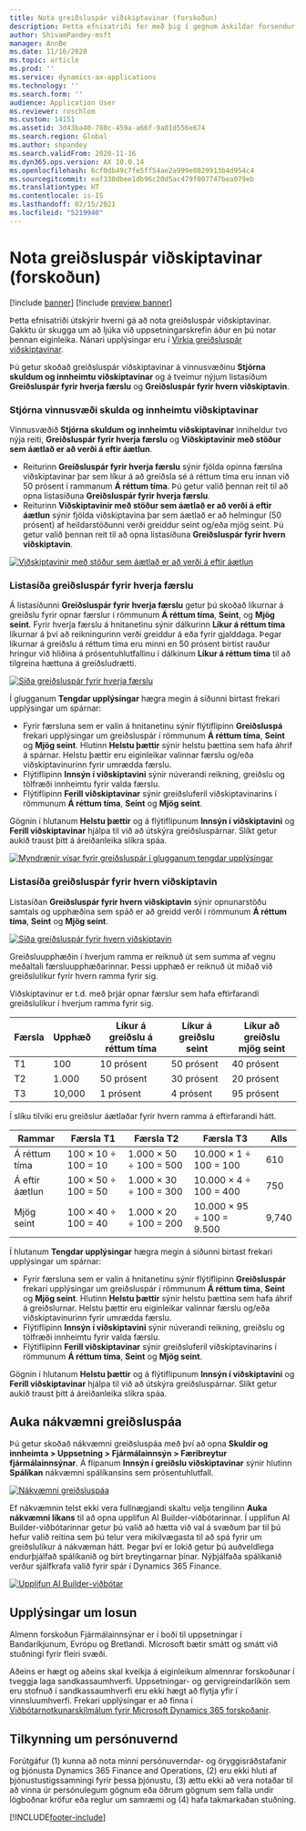 ```yaml
---
title: Nota greiðsluspár viðskiptavinar (forskoðun)
description: Þetta efnisatriði fer með þig í gegnum áskildar forsendur og áskilin skref til að nota prufuútgáfu Fjármálainnsýnar.
author: ShivamPandey-msft
manager: AnnBe
ms.date: 11/16/2020
ms.topic: article
ms.prod: ''
ms.service: dynamics-ax-applications
ms.technology: ''
ms.search.form: ''
audience: Application User
ms.reviewer: roschlom
ms.custom: 14151
ms.assetid: 3d43ba40-780c-459a-a66f-9a01d556e674
ms.search.region: Global
ms.author: shpandey
ms.search.validFrom: 2020-11-16
ms.dyn365.ops.version: AX 10.0.14
ms.openlocfilehash: 6cf0db49c7fe5ff54ae2a999e0829913b4d954c4
ms.sourcegitcommit: eaf330dbee1db96c20d5ac479f007747bea079eb
ms.translationtype: HT
ms.contentlocale: is-IS
ms.lasthandoff: 02/15/2021
ms.locfileid: "5219940"
---
```

# <a name="use-customer-payment-predictions-preview"></a>Nota greiðsluspár viðskiptavinar (forskoðun)

[!include [banner](../includes/banner.md)]
[!include [preview banner](../includes/preview-banner.md)]

Þetta efnisatriði útskýrir hverni gá að nota greiðsluspár viðskiptavinar. Gakktu úr skugga um að ljúka við uppsetningarskrefin áður en þú notar þennan eiginleika. Nánari upplýsingar eru í [Virkja greiðsluspár viðskiptavinar](enable-cust-paymnt-prediction.md).

Þú getur skoðað greiðsluspár viðskiptavinar á vinnusvæðinu **Stjórna skuldum og innheimtu viðskiptavinar** og á tveimur nýjum listasíðum **Greiðsluspár fyrir hverja færslu** og **Greiðsluspár fyrir hvern viðskiptavin**.

### <a name="manage-customer-credit-and-collections-workspace"></a>Stjórna vinnusvæði skulda og innheimtu viðskiptavinar

Vinnusvæðið **Stjórna skuldum og innheimtu viðskiptavinar** inniheldur tvo nýja reiti, **Greiðsluspár fyrir hverja færslu** og **Viðskiptavinir með stöður sem áætlað er að verði á eftir áætlun**.

- Reiturinn **Greiðsluspár fyrir hverja færslu** sýnir fjölda opinna færslna viðskiptavinar þar sem líkur á að greiðsla sé á réttum tíma eru innan við 50 prósent í rammanum **Á réttum tíma**. Þú getur valið þennan reit til að opna listasíðuna **Greiðsluspár fyrir hverja færslu**.
- Reiturinn **Viðskiptavinir með stöður sem áætlað er að verði á eftir áætlun** sýnir fjölda viðskiptavina þar sem áætlað er að helmingur (50 prósent) af heildarstöðunni verði greiddur seint og/eða mjög seint. Þú getur valið þennan reit til að opna listasíðuna **Greiðsluspár fyrir hvern viðskiptavin**.

[![Viðskiptavinir með stöður sem áætlað er að verði á eftir áætlun](./media/manage-customer-credit-collections.png)](./media/manage-customer-credit-collections.png)

### <a name="payment-predictions-per-transaction-list-page"></a>Listasíða greiðsluspár fyrir hverja færslu

Á listasíðunni **Greiðsluspár fyrir hverja færslu** getur þú skoðað líkurnar á greiðslu fyrir opnar færslur í römmunum **Á réttum tíma**, **Seint**, og **Mjög seint**. Fyrir hverja færslu á hnitanetinu sýnir dálkurinn **Líkur á réttum tíma** líkurnar á því að reikningurinn verði greiddur á eða fyrir gjalddaga. Þegar líkurnar á greiðslu á réttum tíma eru minni en 50 prósent birtist rauður hringur við hliðina á prósentuhlutfallinu í dálkinum **Líkur á réttum tíma** til að tilgreina hættuna á greiðsludrætti.

[![Síða greiðsluspár fyrir hverja færslu](./media/payment-predictions-per-transaction.png)](./media/payment-predictions-per-transaction.png)

Í glugganum **Tengdar upplýsingar** hægra megin á síðunni birtast frekari upplýsingar um spárnar:

- Fyrir færsluna sem er valin á hnitanetinu sýnir flýtiflipinn **Greiðsluspá** frekari upplýsingar um greiðsluspár í römmunum **Á réttum tíma**, **Seint** og **Mjög seint**. Hlutinn **Helstu þættir** sýnir helstu þættina sem hafa áhrif á spárnar. Helstu þættir eru eiginleikar valinnar færslu og/eða viðskiptavinurinn fyrir umrædda færslu.
- Flýtiflipinn **Innsýn í viðskiptavini** sýnir núverandi reikning, greiðslu og tölfræði innheimtu fyrir valda færslu.
- Flýtiflipinn **Ferill viðskiptavinar** sýnir greiðsluferil viðskiptavinarins í römmunum **Á réttum tíma**, **Seint** og **Mjög seint**.

Gögnin í hlutanum **Helstu þættir** og á flýtiflipunum **Innsýn í viðskiptavini** og **Ferill viðskiptavinar** hjálpa til við að útskýra greiðsluspárnar. Slíkt getur aukið traust þitt á áreiðanleika slíkra spáa.

[![Myndrænir vísar fyrir greiðsluspár í glugganum tengdar upplýsingar](./media/payment-prediction-gauges.png)](./media/payment-prediction-gauges.png)

### <a name="payment-prediction-per-customer-list-page"></a>Listasíða greiðsluspár fyrir hvern viðskiptavin

Listasíðan **Greiðsluspár fyrir hvern viðskiptavin** sýnir opnunarstöðu samtals og upphæðina sem spáð er að greidd verði í römmunum **Á réttum tíma**, **Seint** og **Mjög seint**.

[![Síða greiðsluspár fyrir hvern viðskiptavin](./media/payment-predictions-per-transaction-02.png)](./media/payment-predictions-per-transaction-02.png)

Greiðsluupphæðin í hverjum ramma er reiknuð út sem summa af vegnu meðaltali færsluupphæðarinnar. Þessi upphæð er reiknuð út miðað við greiðslulíkur fyrir hvern ramma fyrir sig.

Viðskiptavinur er t.d. með þrjár opnar færslur sem hafa eftirfarandi greiðslulíkur í hverjum ramma fyrir sig.

| Færsla | Upphæð | Líkur á greiðslu á réttum tíma | Líkur á greiðslu seint | Líkur að greiðslu mjög seint |
|-------------|--------|-----------------------------|--------------------------|-------------------------------|
| T1          | 100    | 10 prósent                  | 50 prósent               | 40 prósent                    |
| T2          | 1.000  | 50 prósent                  | 30 prósent               | 20 prósent                    |
| T3          | 10,000 | 1 prósent                   | 4 prósent                | 95 prósent                    |

Í slíku tilviki eru greiðslur áætlaðar fyrir hvern ramma á eftirfarandi hátt.

| Rammar   | Færsla T1      | Færsla T2         | Færsla T3            | Alls |
|-----------|---------------------|------------------------|---------------------------|-------|
| Á réttum tíma   | 100 × 10 ÷ 100 = 10 | 1.000 × 50 ÷ 100 = 500 | 10.000 × 1 ÷ 100 = 100    | 610   |
| Á eftir áætlun      | 100 × 50 ÷ 100 = 50 | 1.000 × 30 ÷ 100 = 300 | 10.000 × 4 ÷ 100 = 400    | 750   |
| Mjög seint | 100 × 40 ÷ 100 = 40 | 1.000 × 20 ÷ 100 = 200 | 10.000 × 95 ÷ 100 = 9.500 | 9,740 |

Í hlutanum **Tengdar upplýsingar** hægra megin á síðunni birtast frekari upplýsingar um spárnar:

- Fyrir færsluna sem er valin á hnitanetinu sýnir flýtiflipinn **Greiðsluspár** frekari upplýsingar um greiðsluspár í römmunum **Á réttum tíma**, **Seint** og **Mjög seint**. Hlutinn **Helstu þættir** sýnir helstu þættina sem hafa áhrif á greiðslurnar. Helstu þættir eru eiginleikar valinnar færslu og/eða viðskiptavinurinn fyrir umrædda færslu.
- Flýtiflipinn **Innsýn í viðskiptavini** sýnir núverandi reikning, greiðslu og tölfræði innheimtu fyrir valda færslu.
- Flýtiflipinn **Ferill viðskiptavinar** sýnir greiðsluferil viðskiptavinarins í römmunum **Á réttum tíma**, **Seint** og **Mjög seint**.

Gögnin í hlutanum **Helstu þættir** og á flýtiflipunum **Innsýn í viðskiptavini** og **Ferill viðskiptavinar** hjálpa til við að útskýra greiðsluspárnar. Slíkt getur aukið traust þitt á áreiðanleika slíkra spáa.

## <a name="improving-the-accuracy-of-payment-predictions"></a>Auka nákvæmni greiðsluspáa

Þú getur skoðað nákvæmni greiðsluspáa með því að opna **Skuldir og innheimta \> Uppsetning \> Fjármálainnsýn \> Færibreytur fjármálainnsýnar**. Á flipanum **Innsýn í greiðslu viðskiptavinar** sýnir hlutinn **Spálíkan** nákvæmni spálíkansins sem prósentuhlutfall.

[![Nákvæmni greiðsluspáa](./media/finance-insights-parameters-accuracy-2nd.png)](./media/finance-insights-parameters-accuracy-2nd.png)

Ef nákvæmnin telst ekki vera fullnægjandi skaltu velja tengilinn **Auka nákvæmni líkans** til að opna upplifun AI Builder-viðbótarinnar. Í upplifun AI Builder-viðbótarinnar getur þú valið að hætta við val á svæðum þar til þú hefur valið reitina sem þú telur vera mikilvægasta til að spá fyrir um greiðslulíkur á nákvæman hátt. Þegar því er lokið getur þú auðveldlega endurþjálfað spálíkanið og birt breytingarnar þínar. Nýþjálfaða spálíkanið verður sjálfkrafa valið fyrir spár í Dynamics 365 Finance.

[![Upplifun AI Builder-viðbótar](./media/ai-builder.png)](./media/ai-builder.png)

## <a name="release-details"></a>Upplýsingar um losun

Almenn forskoðun Fjármálainnsýnar er í boði til uppsetningar í Bandaríkjunum, Evrópu og Bretlandi. Microsoft bætir smátt og smátt við stuðningi fyrir fleiri svæði.

Aðeins er hægt og aðeins skal kveikja á eiginleikum almennrar forskoðunar í tveggja laga sandkassaumhverfi. Uppsetningar- og gervigreindarlíkön sem eru stofnuð í sandkassaumhverfi eru ekki hægt að flytja yfir í vinnsluumhverfi. Frekari upplýsingar er að finna í [Viðbótarnotkunarskilmálum fyrir Microsoft Dynamics 365 forskoðanir](https://docs.microsoft.com/dynamics365/fin-ops-core/fin-ops/get-started/public-preview-terms).

## <a name="privacy-notice"></a>Tilkynning um persónuvernd

Forútgáfur (1) kunna að nota minni persónuverndar- og öryggisráðstafanir og þjónusta Dynamics 365 Finance and Operations, (2) eru ekki hluti af þjónustustigssamningi fyrir þessa þjónustu, (3) ættu ekki að vera notaðar til að vinna úr persónulegum gögnum eða öðrum gögnum sem falla undir lögboðnar kröfur eða reglur um samræmi og (4) hafa takmarkaðan stuðning.


[!INCLUDE[footer-include](../../includes/footer-banner.md)]